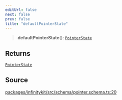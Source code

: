 ```yaml
---
editUrl: false
next: false
prev: false
title: "defaultPointerState"
---
```


> **defaultPointerState**(): [`PointerState`](../type-aliases/PointerState.md)

## Returns

[`PointerState`](../type-aliases/PointerState.md)

## Source

[packages/infinitykit/src/schema/pointer.schema.ts:20](https://github.com/nodenogg-in/alpha-p2p/blob/aa60360/packages/infinitykit/src/schema/pointer.schema.ts#L20)
